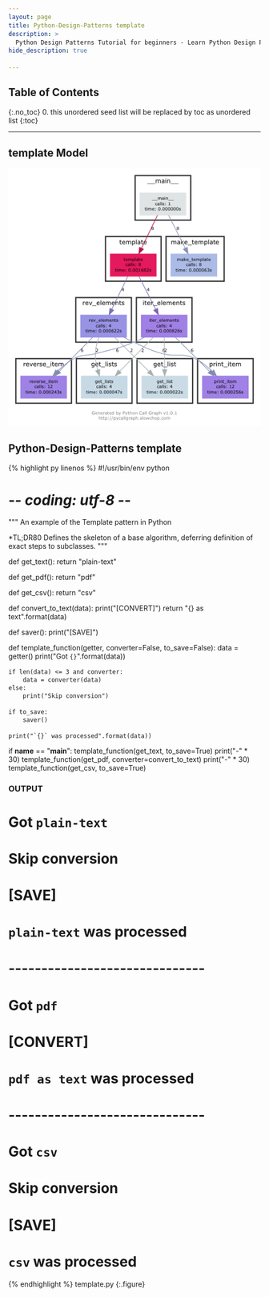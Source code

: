 ```yaml
---
layout: page
title: Python-Design-Patterns template
description: >
  Python Design Patterns Tutorial for beginners - Learn Python Design Patterns in simple and easy steps starting from basic to advanced concepts with examples ...
hide_description: true

---
```


## Table of Contents
{:.no_toc}
0. this unordered seed list will be replaced by toc as unordered list
{:toc}

---

## template Model

![](/courses/python-fesign-patterns/behavioral/viz/template.py.png)

## Python-Design-Patterns template

{% highlight py linenos %}
#!/usr/bin/env python
# -*- coding: utf-8 -*-

"""
An example of the Template pattern in Python

*TL;DR80
Defines the skeleton of a base algorithm, deferring definition of exact 
steps to subclasses.
"""

def get_text():
    return "plain-text"

def get_pdf():
    return "pdf"

def get_csv():
    return "csv"

def convert_to_text(data):
    print("[CONVERT]")
    return "{} as text".format(data)

def saver():
    print("[SAVE]")

def template_function(getter, converter=False, to_save=False):
    data = getter()
    print("Got `{}`".format(data))

    if len(data) <= 3 and converter:
        data = converter(data)
    else:
        print("Skip conversion")

    if to_save:
        saver()

    print("`{}` was processed".format(data))

if __name__ == "__main__":
    template_function(get_text, to_save=True)
    print("-" * 30)
    template_function(get_pdf, converter=convert_to_text)
    print("-" * 30)
    template_function(get_csv, to_save=True)

### OUTPUT ###
# Got `plain-text`
# Skip conversion
# [SAVE]
# `plain-text` was processed
# ------------------------------
# Got `pdf`
# [CONVERT]
# `pdf as text` was processed
# ------------------------------
# Got `csv`
# Skip conversion
# [SAVE]
# `csv` was processed
{% endhighlight %}
template.py
{:.figure}
